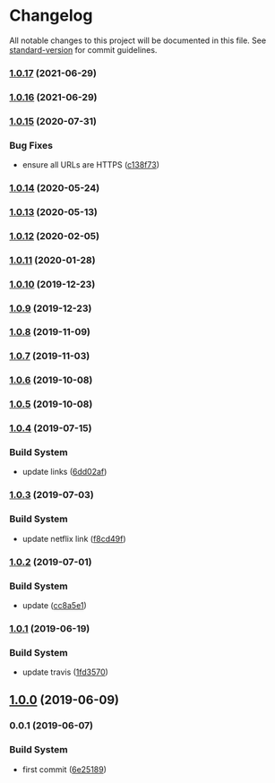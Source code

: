 # Changelog

All notable changes to this project will be documented in this file. See [standard-version](https://github.com/conventional-changelog/standard-version) for commit guidelines.

### [1.0.17](https://github.com/microlinkhq/demo-links/compare/v1.0.16...v1.0.17) (2021-06-29)

### [1.0.16](https://github.com/microlinkhq/demo-links/compare/v1.0.15...v1.0.16) (2021-06-29)

### [1.0.15](https://github.com/microlinkhq/demo-links/compare/v1.0.14...v1.0.15) (2020-07-31)


### Bug Fixes

* ensure all URLs are HTTPS ([c138f73](https://github.com/microlinkhq/demo-links/commit/c138f737f20d8aa72bd07d89efa8dd2c959c1d7d))

### [1.0.14](https://github.com/microlinkhq/demo-links/compare/v1.0.13...v1.0.14) (2020-05-24)

### [1.0.13](https://github.com/microlinkhq/demo-links/compare/v1.0.12...v1.0.13) (2020-05-13)

### [1.0.12](https://github.com/microlinkhq/demo-links/compare/v1.0.11...v1.0.12) (2020-02-05)

### [1.0.11](https://github.com/microlinkhq/demo-links/compare/v1.0.10...v1.0.11) (2020-01-28)

### [1.0.10](https://github.com/microlinkhq/demo-links/compare/v1.0.9...v1.0.10) (2019-12-23)

### [1.0.9](https://github.com/microlinkhq/demo-links/compare/v1.0.8...v1.0.9) (2019-12-23)

### [1.0.8](https://github.com/microlinkhq/demo-links/compare/v1.0.7...v1.0.8) (2019-11-09)

### [1.0.7](https://github.com/microlinkhq/demo-links/compare/v1.0.6...v1.0.7) (2019-11-03)

### [1.0.6](https://github.com/microlinkhq/demo-links/compare/v1.0.5...v1.0.6) (2019-10-08)

### [1.0.5](https://github.com/microlinkhq/demo-links/compare/v1.0.4...v1.0.5) (2019-10-08)

### [1.0.4](https://github.com/microlinkhq/demo-links/compare/v1.0.3...v1.0.4) (2019-07-15)


### Build System

* update links ([6dd02af](https://github.com/microlinkhq/demo-links/commit/6dd02af))



### [1.0.3](https://github.com/microlinkhq/demo-links/compare/v1.0.2...v1.0.3) (2019-07-03)


### Build System

* update netflix link ([f8cd49f](https://github.com/microlinkhq/demo-links/commit/f8cd49f))



### [1.0.2](https://github.com/microlinkhq/demo-links/compare/v1.0.1...v1.0.2) (2019-07-01)


### Build System

* update ([cc8a5e1](https://github.com/microlinkhq/demo-links/commit/cc8a5e1))



### [1.0.1](https://github.com/microlinkhq/demo-links/compare/v1.0.0...v1.0.1) (2019-06-19)


### Build System

* update travis ([1fd3570](https://github.com/microlinkhq/demo-links/commit/1fd3570))



## [1.0.0](https://github.com/microlinkhq/demo-links/compare/v0.0.1...v1.0.0) (2019-06-09)



### 0.0.1 (2019-06-07)


### Build System

* first commit ([6e25189](https://github.com/microlinkhq/demo-links/commit/6e25189))
